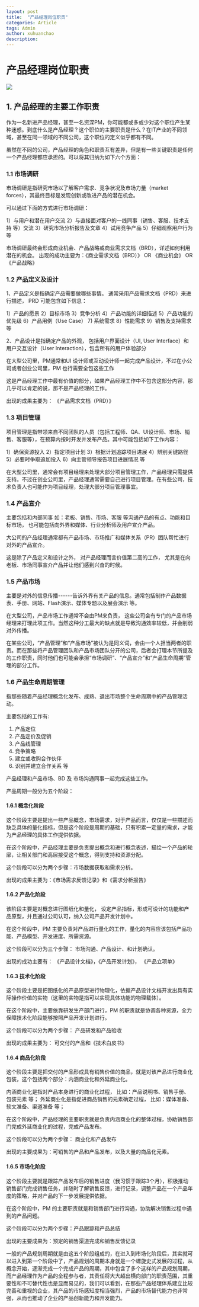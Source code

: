 ```yaml
---
layout: post
title:  "产品经理岗位职责"
categories: Article
tags: Admin
author: xuhuanchao
description: 
---
```


# 产品经理岗位职责

![](http://gitblog.xuhc.me/15154545074038.jpg)

## 1. 产品经理的主要工作职责

作为一名新进产品经理，甚至一名资深PM，你可能都或多或少对这个职位产生某种迷惑。到底什么是产品经理？这个职位的主要职责是什么？在IT产业的不同领域，甚至在同一领域的不同公司，这个职位的定义似乎都有不同。

虽然在不同的公司，产品经理的角色和职责互有差异，但是有一些关键职责是任何一个产品经理都应承担的。可以将其归纳为如下六个方面：

### 1.1 市场调研

市场调研是指研究市场以了解客户需求、竞争状况及市场力量（market forces），其最终目标是发现创新或改进产品的潜在机会。

可以通过下面的方式进行市场调研：

1）与用户和潜在用户交流
2）与直接面对客户的一线同事（销售、客服、技术支持 等）交流
3）研究市场分析报告及文章
4）试用竞争产品
5）仔细观察用户行为 等

市场调研最终会形成商业机会、产品战略或商业需求文档（BRD），详述如何利用潜在的机会。
出现的成功主要为：《商业需求文档（BRD）》 OR 《商业机会》 OR 《产品战略》

### 1.2 产品定义及设计

1、产品定义是指确定产品需要做哪些事情。 通常采用产品需求文档（PRD）来进行描述， PRD 可能包含如下信息：

1）产品的愿景
2）目标市场
3）竞争分析
4）产品功能的详细描述
5）产品功能的优先级
6）产品用例（Use Case）
7) 系统需求
8）性能需求
9）销售及支持需求等

2、产品设计是指确定产品的外观， 包括用户界面设计（UI, User Interface）和用户交互设计（User Interaction），包含所有的用户体验部分

在大型公司里，PM通常和UI 设计师或互动设计师一起完成产品设计，不过在小公司或者创业公司里，PM 也行需要全包这些工作

这是产品经理工作中最有价值的部分，如果产品经理工作中不包含这部分内容，那几乎可以肯定的说，那不是产品经理的工作。

出现的成果主要为： 《产品需求文档（PRD）》

### 1.3 项目管理

项目管理是指带领来自不同团队的人员（包括工程师、QA、UI设计师、市场、销售、客服等），在预算内按时开发并发布产品。其中可能包括如下工作内容：

1）确保资源投入
2）指定项目计划
3）根据计划追踪项目进展
4）辨别关键路径
5）必要时争取追加投入
6）向主管领导报告项目进展情况 等

在大型公司里，通常会有项目经理来处理大部分项目管理工作，产品经理只需提供支持。不过在创业公司里，产品经理通常需要自己进行项目管理。在有些公司，技术负责人也可能作为项目经理，处理大部分项目管理事宜。

### 1.4 产品宣介

主要包括和内部同事 如：老板、销售、市场、客服 等沟通产品的有点、功能和目标市场， 也可能包括向外界和媒体、行业分析师及用户宣介产品。

大公司的产品经理通常都有产品市场、市场推广和媒体关系（PR）团队帮忙进行对外的产品宣介。

这是除了产品定义和设计之外， 对产品经理而言价值第二高的工作， 尤其是在向老板、市场同事宣介产品并让他们感到兴奋的时候。

### 1.5 产品市场

主要是对外的信息传播------告诉外界有关产品的信息。通常包括制作产品数据表、手册、网站、Flash演示、媒体专题以及展会演示 等。

在大型公司，产品市场工作通常不会由PM来负责， 这些公司会有专门的产品市场经理来打理此项工作。当然这种分工最大的缺点就是导致沟通效率较低，并会削弱对外传播。

在某些公司，“产品管理”和“产品市场”被认为是同义词，会由一个人担当两者的职责。而在那些将产品管理团队和产品市场团队分开的公司，后者会打理本节所提及的工作职责，同时他们也可能会承担“市场调研”、“产品宣介”和“产品生命周期”管理的部分工作。


### 1.6 产品生命周期管理

指那些随着产品经理概念化发布、成熟、退出市场整个生命周期中的产品管理活动。

主要包括的工作有:

1) 产品定位
2) 产品定价及促销
3) 产品线管理
4) 竞争策略
5) 建立或收购合作伙伴
6) 识别并建立合作关系 等

产品经理和产品市场、BD 及 市场沟通同事一起完成这些工作。

产品周期一般分为五个阶段：

#### 1.6.1 概念化阶段

这个阶段主要是提出一些产品概念，市场需求，对于产品而言，仅仅是一些描述而缺乏具体的量化指标，但是这个阶段是周期的基础，只有积累一定量的需求，才能为产品经理的具体工作提供依据。

在这个阶段中，产品经理主要是负责提出概念和进行概念表述，描绘一个产品的轮廓，让相关部门和高层接受这个概念，得到支持和资源分配。

这个阶段可以分为两个步骤：市场数据获取和需求分析。

出现的成果主要为：《市场需求反馈记录》和《需求分析报告》


#### 1.6.2 产品化阶段

该阶段主要是对概念进行图纸化和量化， 设定产品指标，形成可设计的功能和产品原型，并且通过公司认可，纳入公司产品开发计划中。

在这个阶段中，PM 主要负责对产品进行量化的工作，量化的内容应该包括产品功能、产品模型、开发进度、所需资源。

这个阶段可以分为三个步骤： 市场沟通、产品设计、和计划确认。

出现的成功主要有： 《产品设计文档》，《产品开发计划》， 《产品立项单》

#### 1.6.3 技术化阶段

这个阶段主要是把图纸化的产品原型进行物理化，依据产品设计文档开发出具有实际操作价值的实物（这里的实物是指可以实现具体功能的物理载体）。

在这个阶段中，主要依靠研发生产部门进行，PM 的职责就是协调各种资源，全力保障技术化阶段能够按照产品开发计划进行。

这个阶段可以分为两个步骤： 产品研发和产品验收

出现的成果主要为： 可交付的产品和《技术白皮书》


#### 1.6.4 商品化阶段

这个阶段主要是把交付的产品形成具有销售价值的商品，就是对该产品进行商业化包装，这个包括两个部分：内涵商业化和外延商业化。

内涵商业化是指对产品本身进行的商业化过程， 比如：产品说明书、销售手册、包装元素 等；
外延商业化是指促进商品销售的元素确定过程， 比如：媒体准备、软文准备、渠道准备 等；

在这个阶段中，产品经理的主要职责就是负责内涵商业化的整体过程，协助销售部门完成外延商业化的过程，完成产品发布。

这个阶段可以分为两个步骤： 商业化和产品发布

出现的主要成果为：可销售的产品和产品发布，以及大量的商品化元素。

#### 1.6.5 市场化阶段

这个阶段主要就是跟踪产品发布后的销售进度（我习惯于跟踪3个月），积极推动销售部门完成销售任务，并随时了解销售反馈，进行记录，调整产品在一个产品年度的策略，并对产品的下一步发展提供依据。

在这个阶段中，PM 的主要职责就是和销售部门进行沟通，协助解决销售过程中遇到的产品问题。

这个阶段可以分为两个步骤：产品跟踪和产品总结

出现的主要成果为：预定的销售渠道完成和销售反馈记录

一般的产品规划周期就是由这五个阶段组成的，在进入到市场化阶段后，其实就可以进入到第一个阶段中了，产品规划的周期本身就是一个螺旋史式发展的过程，从概念开始，逐渐完成一个完成产品的周期，其中包含了多个这样的产品规划周期，而产品经理作为产品的全程参与者，其责任将大大超出横向部门的职责范围，其重要性和不可替代性也是显而易见的，我们可以看到，在那些产品经理体系建立比较完善和重视的企业，其产品的市场感知度相当强烈，产品的市场替代能力也非常强，从而也推动了企业的产品创新能力和开发能力。





